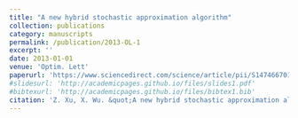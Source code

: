 ```yaml
---
title: "A new hybrid stochastic approximation algorithm"
collection: publications
category: manuscripts
permalink: /publication/2013-OL-1
excerpt: ''
date: 2013-01-01
venue: 'Optim. Lett'
paperurl: 'https://www.sciencedirect.com/science/article/pii/S1474667015374097'
#slidesurl: 'http://academicpages.github.io/files/slides1.pdf'
#bibtexurl: 'http://academicpages.github.io/files/bibtex1.bib'
citation: 'Z. Xu, X. Wu. &quot;A new hybrid stochastic approximation algorithm.&quot; <i>Optim. Lett</i>. 7(3), 593-606, 2013.'
---
```

